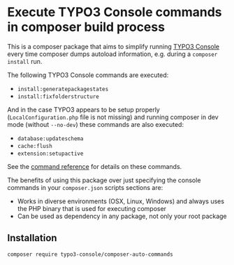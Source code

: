 # Execute TYPO3 Console commands in composer build process

This is a composer package that aims to simplify running [TYPO3 Console](https://github.com/TYPO3-Console/TYPO3-Console)
every time composer dumps autoload information, e.g. during a `composer install` run.

The following TYPO3 Console commands are executed: 

* `install:generatepackagestates`
* `install:fixfolderstructure`

And in the case TYPO3 appears to be setup properly (`LocalConfiguration.php`
file is not missing) and running composer in dev mode (without `--no-dev`) these
commands are also executed:

* `database:updateschema`
* `cache:flush`
* `extension:setupactive`

See the [command reference](https://docs.typo3.org/p/helhum/typo3-console/master/en-us/CommandReference/Index.html)
for details on these commands.

The benefits of using this package over just specifying the console commands in your `composer.json`
scripts sections are:

* Works in diverse environments (OSX, Linux, Windows) and always uses the PHP binary that is used for executing composer
* Can be used as dependency in any package, not only your root package 

## Installation

`composer require typo3-console/composer-auto-commands`
